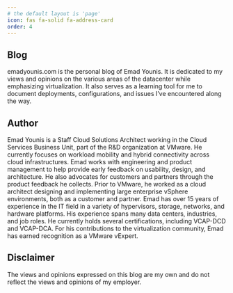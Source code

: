 ```yaml
---
# the default layout is 'page'
icon: fas fa-solid fa-address-card
order: 4
---
```


<h2>Blog</h2>
emadyounis.com is the personal blog of Emad Younis. It is dedicated to my views and opinions on the various areas of the datacenter while emphasizing virtualization. It also serves as a learning tool for me to document deployments, configurations, and issues I’ve encountered along the way.

<h2>Author</h2>
Emad Younis is a Staff Cloud Solutions Architect working in the Cloud Services Business Unit, part of the R&D organization at VMware. He currently focuses on workload mobility and hybrid connectivity across cloud infrastructures. Emad works with engineering and product management to help provide early feedback on usability, design, and architecture. He also advocates for customers and partners through the product feedback he collects. Prior to VMware, he worked as a cloud architect designing and implementing large enterprise vSphere environments, both as a customer and partner. Emad has over 15 years of experience in the IT field in a variety of hypervisors, storage, networks, and hardware platforms. His experience spans many data centers, industries, and job roles. He currently holds several certifications, including VCAP-DCD and VCAP-DCA. For his contributions to the virtualization community, Emad has earned recognition as a VMware vExpert.

<h2>Disclaimer</h2>
The views and opinions expressed on this blog are my own and do not reflect the views and opinions of my employer.
